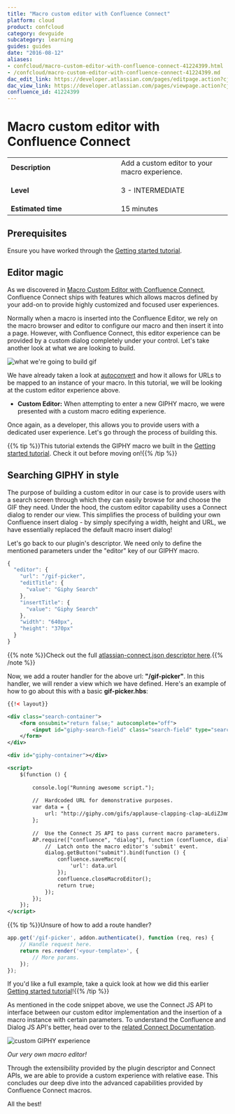 ```yaml
---
title: "Macro custom editor with Confluence Connect"
platform: cloud
product: confcloud
category: devguide
subcategory: learning
guides: guides
date: "2016-08-12"
aliases:
- confcloud/macro-custom-editor-with-confluence-connect-41224399.html
- /confcloud/macro-custom-editor-with-confluence-connect-41224399.md
dac_edit_link: https://developer.atlassian.com/pages/editpage.action?cjm=wozere&pageId=41224399
dac_view_link: https://developer.atlassian.com/pages/viewpage.action?cjm=wozere&pageId=41224399
confluence_id: 41224399
---
```

# Macro custom editor with Confluence Connect

<table>
<colgroup>
<col width="50%" />
<col width="50%" />
</colgroup>
<tbody>
<tr class="odd">
<td><strong>Description</strong></td>
<td>Add a custom editor to your macro experience.</td>
</tr>
<tr class="even">
<td><strong>Level</strong></td>
<td><div class="content-wrapper">
<p>3 - INTERMEDIATE</p>
</div></td>
</tr>
<tr class="odd">
<td><strong>Estimated time</strong></td>
<td>15 minutes</td>
</tr>
</tbody>
</table>

## Prerequisites

Ensure you have worked through the [Getting started tutorial](/cloud/confluence/getting-started).

## Editor magic

As we discovered in [Macro Custom Editor with Confluence Connect](/cloud/confluence/macro-custom-editor-with-confluence-connect), Confluence Connect ships with features which allows macros defined by your add-on to provide highly customized and focused user experiences.

Normally when a macro is inserted into the Confluence Editor, we rely on the macro browser and editor to configure our macro and then insert it into a page. However, with Confluence Connect, this editor experience can be provided by a custom dialog completely under your control. Let's take another look at what we are looking to build.

![what we're going to build gif](/cloud/confluence/images/giphy-1.gif)

We have already taken a look at [autoconvert](/cloud/confluence/macro-autoconvert-with-confluence-connect/) and how it allows for URLs to be mapped to an instance of your macro. In this tutorial, we will be looking at the custom editor experience above.
 

-   **Custom Editor:**
    When attempting to enter a new GIPHY macro, we were presented with a custom macro editing experience.

Once again, as a developer, this allows you to provide users with a dedicated user experience. Let's go through the process of building this.

{{% tip %}}This tutorial extends the GIPHY macro we built in the [Getting started tutorial](/cloud/confluence/getting-started). Check it out before moving on!{{% /tip %}}

## Searching GIPHY in style

The purpose of building a custom editor in our case is to provide users with a search screen through which they can easily browse for and choose the GIF they need. Under the hood, the custom editor capability uses a Connect dialog to render our view. This simplifies the process of building your own Confluence insert dialog - by simply specifying a width, height and URL, we have essentially replaced the default macro insert dialog! 

Let's go back to our plugin's descriptor. We need only to define the mentioned parameters under the "editor" key of our GIPHY macro.

``` javascript
{
  "editor": {
    "url": "/gif-picker",
    "editTitle": {
      "value": "Giphy Search"
    },
    "insertTitle": {
      "value": "Giphy Search"
    },
    "width": "640px",
    "height": "370px"
  }
}
```

{{% note %}}Check out the full [atlassian-connect.json descriptor here](https://bitbucket.org/atlassian/confluence-giphy-addon/src/5d34957b0c2769d0f4202ee848e94a77e88d03e8/atlassian-connect.json?fileviewer=file-view-default).{{% /note %}}

Now, we add a router handler for the above url: **"/gif-picker"**. In this handler, we will render a view which we have defined. Here's an example of how to go about this with a basic **gif-picker.hbs**: 

``` xml
{{!< layout}}

<div class="search-container">
    <form onsubmit="return false;" autocomplete="off">
        <input id="giphy-search-field" class="search-field" type="search" placeholder="Search">
    </form>
</div>

<div id="giphy-container"></div>

<script>
    $(function () {
        
        console.log("Running awesome script.");
 
        //  Hardcoded URL for demonstrative purposes.
        var data = {
            url: "http://giphy.com/gifs/applause-clapping-clap-aLdiZJmmx4OVW"
        };
 
        //  Use the Connect JS API to pass current macro parameters. 
        AP.require(["confluence", "dialog"], function (confluence, dialog) {
            //  Latch onto the macro editor's 'submit' event.
            dialog.getButton("submit").bind(function () {
                confluence.saveMacro({
                    'url': data.url
                });
                confluence.closeMacroEditor();
                return true;
            });
        });
    });
</script>
```
{{% tip %}}Unsure of how to add a route handler?

``` javascript
app.get('/gif-picker', addon.authenticate(), function (req, res) {
    // Handle request here.
    return res.render('<your-template>', { 
        // More params. 
    });
});
```

If you'd like a full example, take a quick look at how we did this earlier [Getting started tutorial](/cloud/confluence/getting-started)!{{% /tip %}} 

As mentioned in the code snippet above, we use the Connect JS API to interface between our custom editor implementation and the insertion of a macro instance with certain parameters. To understand the Confluence and Dialog JS API's better, head over to the [related Connect Documentation](/cloud/confluence/jsapi/confluence/). 

![custom GIPHY experience](/cloud/confluence/images/image2016-8-12-14-21-20.png)

*Our very own macro editor!*

Through the extensibility provided by the plugin descriptor and Connect APIs, we are able to provide a custom experience with relative ease. This concludes our deep dive into the advanced capabilities provided by Confluence Connect macros. 

All the best! 
